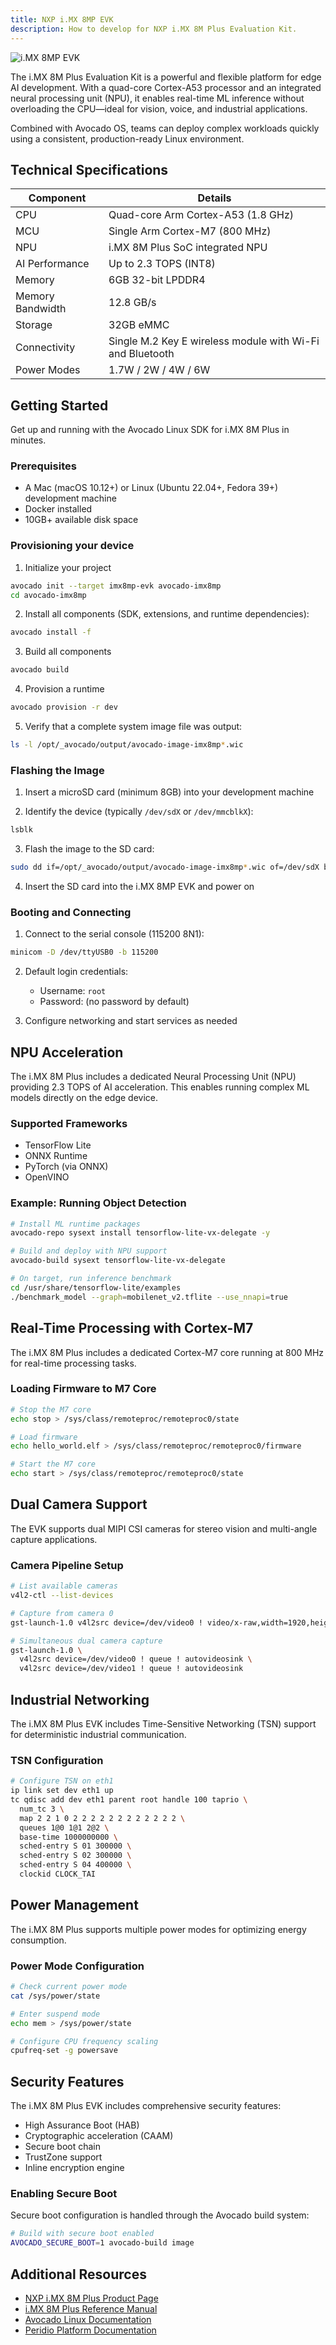 ```yaml
---
title: NXP i.MX 8MP EVK
description: How to develop for NXP i.MX 8M Plus Evaluation Kit.
---
```


![i.MX 8MP EVK](/img/hardware/nxp/imx8mp-evk.jpg)

The i.MX 8M Plus Evaluation Kit is a powerful and flexible platform for edge AI development. With a quad-core Cortex-A53 processor and an integrated neural processing unit (NPU), it enables real-time ML inference without overloading the CPU—ideal for vision, voice, and industrial applications.

Combined with Avocado OS, teams can deploy complex workloads quickly using a consistent, production-ready Linux environment.

## Technical Specifications

| Component        | Details                                                   |
| ---------------- | --------------------------------------------------------- |
| CPU              | Quad-core Arm Cortex-A53 (1.8 GHz)                        |
| MCU              | Single Arm Cortex-M7 (800 MHz)                            |
| NPU              | i.MX 8M Plus SoC integrated NPU                           |
| AI Performance   | Up to 2.3 TOPS (INT8)                                     |
| Memory           | 6GB 32-bit LPDDR4                                         |
| Memory Bandwidth | 12.8 GB/s                                                 |
| Storage          | 32GB eMMC                                                 |
| Connectivity     | Single M.2 Key E wireless module with Wi-Fi and Bluetooth |
| Power Modes      | 1.7W / 2W / 4W / 6W                                       |

## Getting Started

Get up and running with the Avocado Linux SDK for i.MX 8M Plus in minutes.

### Prerequisites

- A Mac (macOS 10.12+) or Linux (Ubuntu 22.04+, Fedora 39+) development machine
- Docker installed
- 10GB+ available disk space

### Provisioning your device

1. Initialize your project

```bash
avocado init --target imx8mp-evk avocado-imx8mp
cd avocado-imx8mp
```

2. Install all components (SDK, extensions, and runtime dependencies):

```bash
avocado install -f
```

3. Build all components

```bash
avocado build
```

4. Provision a runtime

```bash
avocado provision -r dev
```

5. Verify that a complete system image file was output:

```bash
ls -l /opt/_avocado/output/avocado-image-imx8mp*.wic
```

### Flashing the Image

1. Insert a microSD card (minimum 8GB) into your development machine

2. Identify the device (typically `/dev/sdX` or `/dev/mmcblkX`):

```bash
lsblk
```

3. Flash the image to the SD card:

```bash
sudo dd if=/opt/_avocado/output/avocado-image-imx8mp*.wic of=/dev/sdX bs=4M conv=fsync status=progress
```

4. Insert the SD card into the i.MX 8MP EVK and power on

### Booting and Connecting

1. Connect to the serial console (115200 8N1):

```bash
minicom -D /dev/ttyUSB0 -b 115200
```

2. Default login credentials:
   - Username: `root`
   - Password: (no password by default)

3. Configure networking and start services as needed

## NPU Acceleration

The i.MX 8M Plus includes a dedicated Neural Processing Unit (NPU) providing 2.3 TOPS of AI acceleration. This enables running complex ML models directly on the edge device.

### Supported Frameworks

- TensorFlow Lite
- ONNX Runtime
- PyTorch (via ONNX)
- OpenVINO

### Example: Running Object Detection

```bash
# Install ML runtime packages
avocado-repo sysext install tensorflow-lite-vx-delegate -y

# Build and deploy with NPU support
avocado-build sysext tensorflow-lite-vx-delegate

# On target, run inference benchmark
cd /usr/share/tensorflow-lite/examples
./benchmark_model --graph=mobilenet_v2.tflite --use_nnapi=true
```

## Real-Time Processing with Cortex-M7

The i.MX 8M Plus includes a dedicated Cortex-M7 core running at 800 MHz for real-time processing tasks.

### Loading Firmware to M7 Core

```bash
# Stop the M7 core
echo stop > /sys/class/remoteproc/remoteproc0/state

# Load firmware
echo hello_world.elf > /sys/class/remoteproc/remoteproc0/firmware

# Start the M7 core
echo start > /sys/class/remoteproc/remoteproc0/state
```

## Dual Camera Support

The EVK supports dual MIPI CSI cameras for stereo vision and multi-angle capture applications.

### Camera Pipeline Setup

```bash
# List available cameras
v4l2-ctl --list-devices

# Capture from camera 0
gst-launch-1.0 v4l2src device=/dev/video0 ! video/x-raw,width=1920,height=1080 ! autovideosink

# Simultaneous dual camera capture
gst-launch-1.0 \
  v4l2src device=/dev/video0 ! queue ! autovideosink \
  v4l2src device=/dev/video1 ! queue ! autovideosink
```

## Industrial Networking

The i.MX 8M Plus EVK includes Time-Sensitive Networking (TSN) support for deterministic industrial communication.

### TSN Configuration

```bash
# Configure TSN on eth1
ip link set dev eth1 up
tc qdisc add dev eth1 parent root handle 100 taprio \
  num_tc 3 \
  map 2 2 1 0 2 2 2 2 2 2 2 2 2 2 2 2 \
  queues 1@0 1@1 2@2 \
  base-time 1000000000 \
  sched-entry S 01 300000 \
  sched-entry S 02 300000 \
  sched-entry S 04 400000 \
  clockid CLOCK_TAI
```

## Power Management

The i.MX 8M Plus supports multiple power modes for optimizing energy consumption.

### Power Mode Configuration

```bash
# Check current power mode
cat /sys/power/state

# Enter suspend mode
echo mem > /sys/power/state

# Configure CPU frequency scaling
cpufreq-set -g powersave
```

## Security Features

The i.MX 8M Plus EVK includes comprehensive security features:

- High Assurance Boot (HAB)
- Cryptographic acceleration (CAAM)
- Secure boot chain
- TrustZone support
- Inline encryption engine

### Enabling Secure Boot

Secure boot configuration is handled through the Avocado build system:

```bash
# Build with secure boot enabled
AVOCADO_SECURE_BOOT=1 avocado-build image
```

## Additional Resources

- [NXP i.MX 8M Plus Product Page](https://www.nxp.com/products/processors-and-microcontrollers/arm-processors/i-mx-applications-processors/i-mx-8-applications-processors/i-mx-8m-plus-arm-cortex-a53-machine-learning-vision-multimedia-and-industrial-iot:IMX8MPLUS)
- [i.MX 8M Plus Reference Manual](https://www.nxp.com/webapp/Download?colCode=IMX8MPRM)
- [Avocado Linux Documentation](https://avocadolinux.org)
- [Peridio Platform Documentation](/platform/reference/overview)
